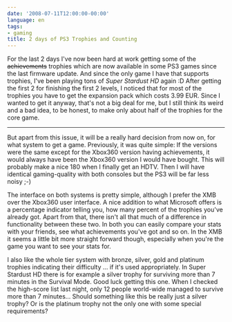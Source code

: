```yaml
---
date: '2008-07-11T12:00:00-00:00'
language: en
tags:
- gaming
title: 2 days of PS3 Trophies and Counting
---
```



For the last 2 days I've now been hard at work getting some of the<s> achievements</s> trophies which are now available in some PS3 games since the last firmware update. And since the only game I have that supports trophies, I've been playing tons of *Super Stardust HD* again :D After getting the first 2 for finishing the first 2 levels, I noticed that for most of the trophies you have to get the expansion pack which costs 3.99 EUR. Since I wanted to get it anyway, that's not a big deal for me, but I still think its weird and a bad idea, to be honest, to make only about half of the trophies for the core game.


-------------------------------

But apart from this issue, it will be a really hard decision from now on, for what system to get a game. Previously, it was quite simple: If the versions were the same except for the Xbox360 version having achievements, it would always have been the Xbox360 version I would have bought. This will probably make a nice 180 when I finally get an HDTV. Then I will have identical gaming-quality with both consoles but the PS3 will be far less noisy ;-)

The interface on both systems is pretty simple, although I prefer the XMB over the Xbox360 user interface. A nice addition to what Microsoft offers is a percentage indicator telling you, how many percent of the trophies you've already got. Apart from that, there isn't all that much of a difference in functionality between these two. In both you can easily compare your stats with your friends, see what achievements you've got and so on. In the XMB it seems a little bit more straight forward though, especially when you're the game you want to see your stats for.

I also like the whole tier system with bronze, silver, gold and platinum trophies indicating their difficulty ... if it's used appropriately. In Super Stardust HD there is for example a silver trophy for surviving more than 7 minutes in the Survival Mode. Good luck getting this one. When I checked the high-score list last night, only 12 people world-wide managed to survive more than 7 minutes... Should something like this be really just a silver trophy? Or is the platinum trophy not the only one with some special requirements?

